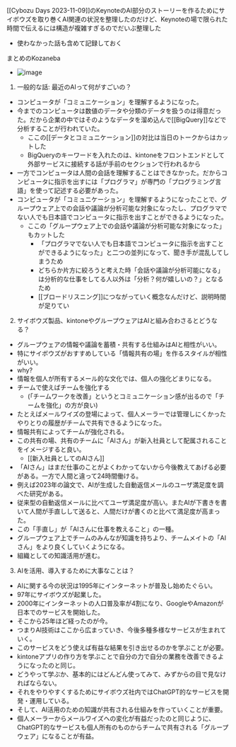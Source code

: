 
[[Cybozu Days 2023-11-09]]のKeynoteのAI部分のストーリーを作るためにサイボウズを取り巻くAI関連の状況を整理したのだけど、Keynoteの場で限られた時間で伝えるには構造が複雑すぎるのでだいぶ整理した
- 使わなかった話も含めて記録しておく

まとめのKozaneba
- ![image](https://gyazo.com/932c41a881fad7b4de445dd084638553/thumb/1000)


1. 一般的な話: 最近のAIって何がすごいの？
- コンピュータが「コミュニケーション」を理解するようになった。
- 今までのコンピュータは数値のデータや分類のデータを扱うのは得意だった。だから企業の中ではそのようなデータを溜め込んで[[BigQuery]]などで分析することが行われていた。
    - ここの[[データとコミュニケーション]]の対比は当日のトークからはカットした
    - BigQueryのキーワードを入れたのは、kintoneをフロントエンドとして外部サービスに接続する話が手前のセクションで行われるから
- 一方でコンピュータは人間の会話を理解することはできなかった。だからコンピュータに指示を出すには「プログラマ」が専門の「プログラミング言語」を使って記述する必要があった。
- コンピュータが「コミュニケーション」を理解するようになったことで、グループウェア上での会話や議論が分析可能な対象になったし、プログラマでない人でも日本語でコンピュータに指示を出すことができるようになった。
    - ここの「グループウェア上での会話や議論が分析可能な対象になった」もカットした
        - 「プログラマでない人でも日本語でコンピュータに指示を出すことができるようになった」と二つの並列になって、聞き手が混乱してしまうため
        - どちらか片方に絞ろうと考えた時「会話や議論が分析可能になる」は分析的な仕事をしてる人以外は「分析？何が嬉しいの？」となるため
        - [[ブロードリスニング]]につながっていく概念なんだけど、説明時間が足りてい

2. サイボウズ製品、kintoneやグループウェアはAIと組み合わさるとどうなる？
- グループウェアの情報や議論を蓄積・共有する仕組みはAIと相性がいい。
- 特にサイボウズがおすすめしている「情報共有の場」を作るスタイルが相性がいい。
- why?
- 情報を個人が所有するメール的な文化では、個人の強化どまりになる。
- チームで使えばチームを強化する
    - (「チームワークを改善」というとコミュニケーション感が出るので「チームを強化」の方が良い)
- たとえばメールワイズの登場によって、個人メーラーでは管理しにくかったやりとりの履歴がチームで共有できるようになった。
- 情報共有によってチームが強化される。
- この共有の場、共有のチームに「AIさん」が新入社員として配属されることをイメージすると良い。
    - [[新入社員としてのAIさん]]
- 「AIさん」はまだ仕事のことがよくわかってないから今後教えてあげる必要がある。一方で人間と違って24時間働ける。
- 例えば2023年の論文で、AIが生成した自動返信メールのユーザ満足度を調べた研究がある。
- 従来型の自動返信メールに比べてユーザ満足度が高い。またAIが下書きを書いて人間が手直しして送ると、人間だけが書くのと比べて満足度が高まった。
- この「手直し」が「AIさんに仕事を教えること」の一種。
- グループウェア上でチームのみんなが知識を持ちより、チームメイトの「AIさん」をより良くしていくようになる。
- 組織としての知識活用が進む。

3. AIを活用、導入するために大事なことは？
- AIに関する今の状況は1995年にインターネットが普及し始めたぐらい。
- 97年にサイボウズが起業した。
- 2000年にインターネットの人口普及率が4割になり、GoogleやAmazonが日本でのサービスを開始した。
- そこから25年ほど経ったのが今。
- つまりAI技術はここから広まっていき、今後多種多様なサービスが生まれていく。
- このサービスをどう使えば有益な結果を引き出せるのかを学ぶことが必要。
- kintoneアプリの作り方を学ぶことで自分の力で自分の業務を改善できるようになったのと同じ。
- どうやって学ぶか、基本的にはどんどん使ってみて、みずからの目で見なければならない。
- それをやりやすくするためにサイボウズ社内ではChatGPT的なサービスを開発・運用している。
- そして、AI活用のための知識が共有される仕組みを作っていくことが重要。
- 個人メーラーからメールワイズへの変化が有益だったのと同じように、ChatGPT的なサービスも個人所有のものからチームで共有される「グループウェア」になることが有益。
